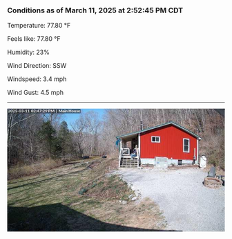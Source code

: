### Conditions as of March 11, 2025 at 2:52:45 PM CDT 

Temperature: 77.80 &deg;F

Feels like: 77.80 &deg;F

Humidity: 23%

Wind Direction: SSW

Windspeed: 3.4 mph

Wind Gust: 4.5 mph

---

<img src="./images/latest.jpeg"/>

